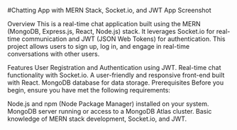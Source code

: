 #Chatting App with MERN Stack, Socket.io, and JWT
App Screenshot

Overview
This is a real-time chat application built using the MERN (MongoDB, Express.js, React, Node.js) stack. It leverages Socket.io for real-time communication and JWT (JSON Web Tokens) for authentication. This project allows users to sign up, log in, and engage in real-time conversations with other users.

Features
User Registration and Authentication using JWT.
Real-time chat functionality with Socket.io.
A user-friendly and responsive front-end built with React.
MongoDB database for data storage.
Prerequisites
Before you begin, ensure you have met the following requirements:

Node.js and npm (Node Package Manager) installed on your system.
MongoDB server running or access to a MongoDB Atlas cluster.
Basic knowledge of MERN stack development, Socket.io, and JWT.
